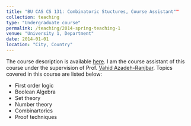 ```yaml
---
title: "BU CAS CS 131: Combinatoric Stuctures, Course Assistant""
collection: teaching
type: "Undergraduate course"
permalink: /teaching/2014-spring-teaching-1
venue: "University 1, Department"
date: 2014-01-01
location: "City, Country"
---
```


The course description is available [here](https://www.bu.edu/academics/cas/courses/cas-cs-131/). I am the course assistant of this course under the supervision of 
Prof. [Vahid Azadeh-Ranjbar](https://www.bu.edu/cs/profiles/vahid-azadeh-ranjbar/). Topics covered in this course are listed below:

- First order logic 
- Boolean Algebra
- Set theory 
- Number theory
- Combinartorics
- Proof techniques
